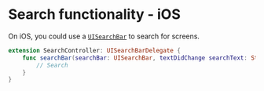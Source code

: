 # Search functionality - iOS

On iOS, you could use a [`UISearchBar`](https://developer.apple.com/documentation/uikit/uisearchbar) to search for screens.

```swift
extension SearchController: UISearchBarDelegate {
    func searchBar(searchBar: UISearchBar, textDidChange searchText: String) {
        // Search
    }
}
```
